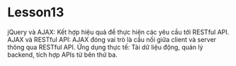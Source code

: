 # Lesson13
jQuery và AJAX: Kết hợp hiệu quả để thực hiện các yêu cầu tới RESTful API.
AJAX và RESTful API: AJAX đóng vai trò là cầu nối giữa client và server thông qua RESTful API.
Ứng dụng thực tế: Tải dữ liệu động, quản lý backend, tích hợp APIs từ bên thứ ba.
